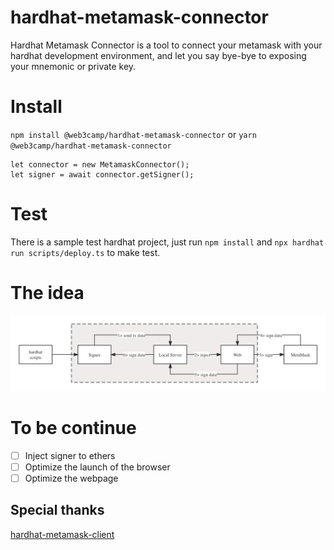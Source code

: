 # hardhat-metamask-connector

Hardhat Metamask Connector is a tool to connect your metamask with your hardhat development environment, and let you say bye-bye to exposing your mnemonic or private key.

# Install

`npm install @web3camp/hardhat-metamask-connector` or `yarn @web3camp/hardhat-metamask-connector`

```
let connector = new MetamaskConnector();
let signer = await connector.getSigner();
```

# Test

There is a sample test hardhat project, just run `npm install` and `npx hardhat run scripts/deploy.ts` to make test.

# The idea

![](./hardhat-metamask-connector.jpg)

# To be continue

- [ ] Inject signer to ethers  
- [ ] Optimize the launch of the browser  
- [ ] Optimize the webpage  

## Special thanks
[hardhat-metamask-client](https://github.com/deusfinance/Hardhat-metamask-client)
